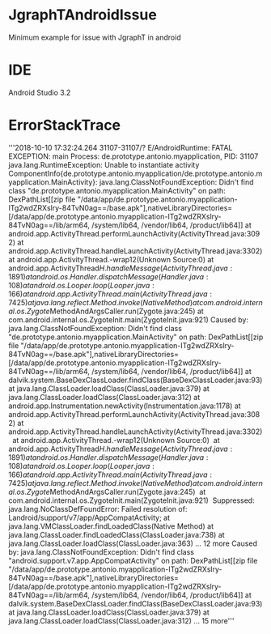 # JgraphTAndroidIssue
Minimum example for issue with JgraphT in android

# IDE
Android Studio 3.2

# ErrorStackTrace
'''2018-10-10 17:32:24.264 31107-31107/? E/AndroidRuntime: FATAL EXCEPTION: main
    Process: de.prototype.antonio.myapplication, PID: 31107
    java.lang.RuntimeException: Unable to instantiate activity ComponentInfo{de.prototype.antonio.myapplication/de.prototype.antonio.myapplication.MainActivity}: java.lang.ClassNotFoundException: Didn't find class "de.prototype.antonio.myapplication.MainActivity" on path: DexPathList[[zip file "/data/app/de.prototype.antonio.myapplication-ITg2wdZRXslry-84TvN0ag==/base.apk"],nativeLibraryDirectories=[/data/app/de.prototype.antonio.myapplication-ITg2wdZRXslry-84TvN0ag==/lib/arm64, /system/lib64, /vendor/lib64, /product/lib64]]
        at android.app.ActivityThread.performLaunchActivity(ActivityThread.java:3092)
        at android.app.ActivityThread.handleLaunchActivity(ActivityThread.java:3302)
        at android.app.ActivityThread.-wrap12(Unknown Source:0)
        at android.app.ActivityThread$H.handleMessage(ActivityThread.java:1891)
        at android.os.Handler.dispatchMessage(Handler.java:108)
        at android.os.Looper.loop(Looper.java:166)
        at android.app.ActivityThread.main(ActivityThread.java:7425)
        at java.lang.reflect.Method.invoke(Native Method)
        at com.android.internal.os.Zygote$MethodAndArgsCaller.run(Zygote.java:245)
        at com.android.internal.os.ZygoteInit.main(ZygoteInit.java:921)
     Caused by: java.lang.ClassNotFoundException: Didn't find class "de.prototype.antonio.myapplication.MainActivity" on path: DexPathList[[zip file "/data/app/de.prototype.antonio.myapplication-ITg2wdZRXslry-84TvN0ag==/base.apk"],nativeLibraryDirectories=[/data/app/de.prototype.antonio.myapplication-ITg2wdZRXslry-84TvN0ag==/lib/arm64, /system/lib64, /vendor/lib64, /product/lib64]]
        at dalvik.system.BaseDexClassLoader.findClass(BaseDexClassLoader.java:93)
        at java.lang.ClassLoader.loadClass(ClassLoader.java:379)
        at java.lang.ClassLoader.loadClass(ClassLoader.java:312)
        at android.app.Instrumentation.newActivity(Instrumentation.java:1178)
        at android.app.ActivityThread.performLaunchActivity(ActivityThread.java:3082)
        at android.app.ActivityThread.handleLaunchActivity(ActivityThread.java:3302) 
        at android.app.ActivityThread.-wrap12(Unknown Source:0) 
        at android.app.ActivityThread$H.handleMessage(ActivityThread.java:1891) 
        at android.os.Handler.dispatchMessage(Handler.java:108) 
        at android.os.Looper.loop(Looper.java:166) 
        at android.app.ActivityThread.main(ActivityThread.java:7425) 
        at java.lang.reflect.Method.invoke(Native Method) 
        at com.android.internal.os.Zygote$MethodAndArgsCaller.run(Zygote.java:245) 
        at com.android.internal.os.ZygoteInit.main(ZygoteInit.java:921) 
    	Suppressed: java.lang.NoClassDefFoundError: Failed resolution of: Landroid/support/v7/app/AppCompatActivity;
        at java.lang.VMClassLoader.findLoadedClass(Native Method)
        at java.lang.ClassLoader.findLoadedClass(ClassLoader.java:738)
        at java.lang.ClassLoader.loadClass(ClassLoader.java:363)
        		... 12 more
     Caused by: java.lang.ClassNotFoundException: Didn't find class "android.support.v7.app.AppCompatActivity" on path: DexPathList[[zip file "/data/app/de.prototype.antonio.myapplication-ITg2wdZRXslry-84TvN0ag==/base.apk"],nativeLibraryDirectories=[/data/app/de.prototype.antonio.myapplication-ITg2wdZRXslry-84TvN0ag==/lib/arm64, /system/lib64, /vendor/lib64, /product/lib64]]
        at dalvik.system.BaseDexClassLoader.findClass(BaseDexClassLoader.java:93)
        at java.lang.ClassLoader.loadClass(ClassLoader.java:379)
        at java.lang.ClassLoader.loadClass(ClassLoader.java:312)
        		... 15 more'''
